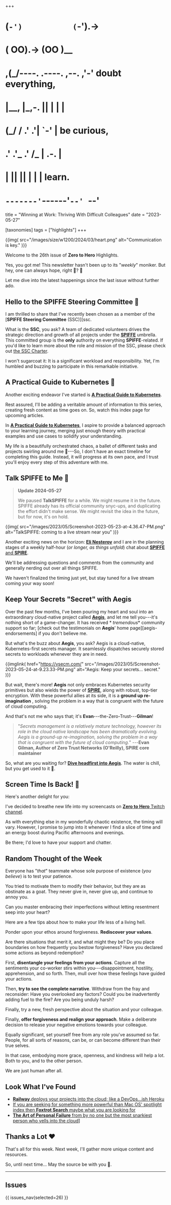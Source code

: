 +++
#   (`-')           (`-').->
#   ( OO).->        (OO )__
# ,(_/----. .----. ,--. ,'-' doubt everything,
# |__,    |\_,-.  ||  | |  |
#  (_/   /    .' .'|  `-'  | be curious,
#  .'  .'_  .'  /_ |  .-.  |
# |       ||      ||  | |  | learn.
# `-------'`------'`--' `--'

title = "Winning at Work: Thriving With Difficult Colleagues"
date = "2023-05-27"

[taxonomies]
tags = ["highlights"]
+++

{{img(
  src="/images/size/w1200/2024/03/heart.png"
  alt="Communication is key."
)}}

Welcome to the 26th issue of **Zero to Hero** Highlights.

Yes, you got me! This newsletter hasn't been up to its "*weekly*" moniker. But
hey, one can always hope, right 🙂? 🌼

Let me dive into the latest happenings since the last issue without further ado.

## Hello to the SPIFFE Steering Committee 👋

I am thrilled to share that I've recently been chosen as a member of the 
[**SPIFFE Steering Committee** (SSC)][ssc.

What is the **SSC**, you ask? A team of dedicated volunteers drives the
strategic direction and growth of all projects under the 
[**SPIFFE**][spiffe] umbrella. This committed group is the **only** authority
on everything **SPIFFE**-related. If you'd like to learn more about the role
and mission of the SSC, please check
out [the SSC Charter][ssc-charter].

I won't sugarcoat it: It is a significant workload and responsibility. Yet, I'm
humbled and buzzing to participate in this remarkable initiative.

## **A Practical Guide to Kubernetes** 🚀

Another exciting endeavor I've started is [**A Practical Guide to 
Kubernetes**][kubernetes-guide].

Rest assured, I'll be adding a veritable amount of information to this series,
creating fresh content as time goes on. So, watch this index page for upcoming
articles.

In [**A Practical Guide to Kubernetes**][kubernetes-guide],
I aspire to provide a balanced approach to your learning journey, merging just
enough theory with practical examples and use cases to solidify your
understanding.

My life is a beautifully orchestrated chaos, a ballet of different tasks and
projects swirling around me 🙂---So, I don't have an exact timeline for
completing this guide. Instead, it will progress at its own pace, and I trust
you'll enjoy every step of this adventure with me.

[spiffe]: https://spiffe.io/
[ssc]: https://github.com/spiffe/spiffe/tree/main/ssc
[ssc-charter]: https://github.com/spiffe/spiffe/blob/main/ssc/CHARTER.md
[kubernetes-guide]: @/vadideki-geyik/geyik-academy/k8s101/_index.md

## Talk SPIFFE to Me 💬

> **Update 2024-05-27**
>
> We paused **TalkSPIFFE** for a while. We might resume it in the future.
> SPIFFE already has its official community snyc-ups, and duplicating the
> effort didn't make sense. We might revisit the idea in the future, but for now,
> it's on hold.

{{img(
  src="/images/2023/05/Screenshot-2023-05-23-at-4.36.47-PM.png"
  alt="TalkSPIFFE: coming to a live stream near you"
)}}

Another exciting news on the horizon: [**Eli Nesterov**][eli] and I are in the 
planning stages of a weekly half-hour (*or longer, as things unfold*) chat 
about [**SPIFFE** and **SPIRE**][spiffe].

We'll be addressing questions and comments from the community and generally
nerding out over all things SPIFFE.

We haven't finalized the timing just yet, but stay tuned for a live stream
coming your way soon!

[eli]: https://www.linkedin.com/in/elinesterov/

## Keep Your Secrets "Secret" with **Aegis**

Over the past few months, I've been pouring my heart and soul into an
extraordinary cloud-native project called [**Aegis**][aegis], and
let me tell you---it's nothing short of a game-changer. It has received *
*tremendous** community support so far; [check out the testimonials on 
**Aegis**' home page][aegis-endorsements] if you don't believe me.

But what's the buzz about **Aegis**, you ask? Aegis is a cloud-native,
Kubernetes-first secrets manager. It seamlessly dispatches securely stored
secrets to workloads whenever they are in need.

[aegis]: https://vsecm.com/
[aegis-testimonials]: https://vsecm.com/community/endorsements/

{{imglink(
  href="https://vsecm.com/"
  src="/images/2023/05/Screenshot-2023-05-24-at-9.23.33-PM.png"
  alt="Aegis: Keep your secrets... secret."
)}}

But wait, there's more! **Aegis** not only embraces Kubernetes security
primitives but also wields the power of [**SPIRE**](https://spiffe.io/), along
with robust, top-tier encryption. With these powerful allies at its side, it is
a **ground up re-imagination** , solving the problem in a way that is congruent
with the future of cloud computing.

And that's not me who says that; it's **Evan**---the-Zero-Trust---**Gilman**!

> "*Secrets management is a relatively mature technology, however its role in
> the cloud native landscape has been dramatically evolving. Aegis is a 
> ground-up re-imagination, solving the problem in a way that is congruent 
> with the future of cloud computing.*"
> ---**Evan Gilman, Author of Zero Trust Networks (O'Reilly), SPIRE core
> maintainer**

So, what are you waiting for? [**Dive headfirst into Aegis**][aegis]. The water 
is chill, but you get used to it 🙂.

## Screen Time Is Back! 🎥

Here's another delight for you:

I've decided to breathe new life into my screencasts on [**Zero to Hero** 
Twitch channel][twitch].

As with everything else in my wonderfully chaotic existence, the timing will
vary. However, I promise to jump into it whenever I find a slice of time and an
energy boost during Pacific afternoons and evenings.

Be there; I'd love to have your support and chatter.

[twitch]: https://twitch.tv/VadidekiVolkan

## Random Thought of the Week

Everyone has "*that*" teammate whose sole purpose of existence (*you believe*)
is to test your patience.

You tried to motivate them to modify their behavior, but they are as obstinate
as a goat. They never give in, never give up, and continue to annoy you.

Can you master embracing their imperfections without letting resentment seep
into your heart?

Here are a few tips about how to make your life less of a living hell.

Ponder upon your ethos around forgiveness. **Rediscover your values**.

Are there situations that merit it, and what might they be? Do you place
boundaries on how frequently you bestow forgiveness? Have you declared some
actions as beyond redemption?

First, **disentangle your feelings from your actions**. Capture all the
sentiments your co-worker stirs within you---disappointment, hostility,
apprehension, and so forth. Then, mull over how these feelings have guided your
actions.

Then, **try to see the complete narrative**. Withdraw from the fray and
reconsider: Have you overlooked any factors? Could you be inadvertently adding
fuel to the fire? Are you being unduly harsh?

Finally, try a new, fresh perspective about the situation and your colleague.

Finally, **offer forgiveness and realign your approach**. Make a deliberate
decision to release your negative emotions towards your colleague.

Equally significant, set yourself free from any role you've assumed so far.
People, for all sorts of reasons, can be, or can become different than their
true selves.

In that case, embodying more grace, openness, and kindness will help a lot. Both
to you, and to the other person.

We are just human after all.

## Look What I've Found

* [**Railway** deploys your projects into the cloud; like a DevOps...ish 
  Heroku][railway]
* [If you are seeking for something more powerful than Mac OS' spotlight 
  index then **Foxtrot Search** maybe what you are looking for][foxtrot]
* [**The Art of Personal Failure** from by no one but the most snarkiest 
  person who yells into the cloud][failure]]

[railway]: https://railway.app/
[foxtrot]: https://foxrot-search.com/ 
[failure]: https://www.youtube.com/watch?app=desktop&v=VGdNrewDw3M

## Thanks a Lot ❤️

That's all for this week. Next week, I'll gather more unique content and
resources.

So, until next time... May the source be with you 🦄.

--------

## Issues

{{ issues_nav(selected=26) }}
